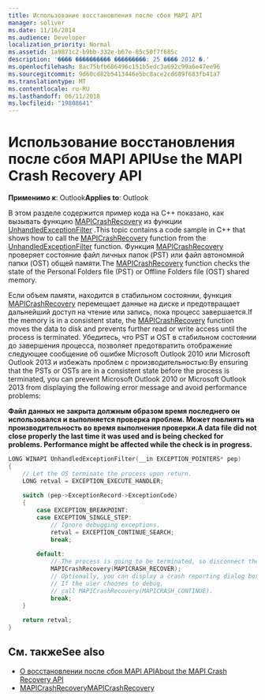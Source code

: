 ```yaml
---
title: Использование восстановления после сбоя MAPI API
manager: soliver
ms.date: 11/16/2014
ms.audience: Developer
localization_priority: Normal
ms.assetid: 1a9871c2-b9bb-332e-b67e-85c50f7f685c
description: '���� ���������� ���������: 25 ���� 2012 �.'
ms.openlocfilehash: 8ac75bfb686496c151b5edc3a692c99a6e47ee96
ms.sourcegitcommit: 9d60cd82b5413446e5bc8ace2cd689f683fb41a7
ms.translationtype: MT
ms.contentlocale: ru-RU
ms.lasthandoff: 06/11/2018
ms.locfileid: "19808641"
---
```

# <a name="use-the-mapi-crash-recovery-api"></a><span data-ttu-id="a7509-103">Использование восстановления после сбоя MAPI API</span><span class="sxs-lookup"><span data-stu-id="a7509-103">Use the MAPI Crash Recovery API</span></span>

<span data-ttu-id="a7509-104">**Применимо к**: Outlook</span><span class="sxs-lookup"><span data-stu-id="a7509-104">**Applies to**: Outlook</span></span> 
  
<span data-ttu-id="a7509-105">В этом разделе содержится пример кода на C++ показано, как вызывать функцию [MAPICrashRecovery](mapicrashrecovery.md) из функции [UnhandledExceptionFilter](http://msdn.microsoft.com/ru-ru/library/ms681401%28VS.85%29.aspx) .</span><span class="sxs-lookup"><span data-stu-id="a7509-105">This topic contains a code sample in C++ that shows how to call the [MAPICrashRecovery](mapicrashrecovery.md) function from the [UnhandledExceptionFilter](http://msdn.microsoft.com/ru-ru/library/ms681401%28VS.85%29.aspx) function.</span></span> <span data-ttu-id="a7509-106">Функция [MAPICrashRecovery](mapicrashrecovery.md) проверяет состояние файл личных папок (PST) или файл автономной папки (OST) общей памяти.</span><span class="sxs-lookup"><span data-stu-id="a7509-106">The [MAPICrashRecovery](mapicrashrecovery.md) function checks the state of the Personal Folders file (PST) or Offline Folders file (OST) shared memory.</span></span> 

<span data-ttu-id="a7509-107">Если объем памяти, находится в стабильном состоянии, функция [MAPICrashRecovery](mapicrashrecovery.md) перемещает данные на диске и предотвращает дальнейший доступ на чтение или запись, пока процесс завершается.</span><span class="sxs-lookup"><span data-stu-id="a7509-107">If the memory is in a consistent state, the [MAPICrashRecovery](mapicrashrecovery.md) function moves the data to disk and prevents further read or write access until the process is terminated.</span></span> <span data-ttu-id="a7509-108">Убедитесь, что PST и OST в стабильном состоянии до завершения процесса, позволяет предотвратить отображение следующее сообщение об ошибке Microsoft Outlook 2010 или Microsoft Outlook 2013 и избежать проблем с производительностью:</span><span class="sxs-lookup"><span data-stu-id="a7509-108">By ensuring that the PSTs or OSTs are in a consistent state before the process is terminated, you can prevent Microsoft Outlook 2010 or Microsoft Outlook 2013 from displaying the following error message and avoid performance problems:</span></span> 
  
<span data-ttu-id="a7509-109">**Файл данных не закрыта должным образом время последнего он использовался и выполняется проверка проблем. Может повлиять на производительность во время выполнения проверки.**</span><span class="sxs-lookup"><span data-stu-id="a7509-109">**A data file did not close properly the last time it was used and is being checked for problems. Performance might be affected while the check is in progress.**</span></span>
  
```cpp
LONG WINAPI UnhandledExceptionFilter(__in EXCEPTION_POINTERS* pep) 
{ 
    // Let the OS terminate the process upon return. 
    LONG retval = EXCEPTION_EXECUTE_HANDLER; 
 
    switch (pep->ExceptionRecord->ExceptionCode) 
    { 
        case EXCEPTION_BREAKPOINT: 
        case EXCEPTION_SINGLE_STEP: 
            // Ignore debugging exceptions. 
            retval = EXCEPTION_CONTINUE_SEARCH; 
            break; 
 
        default: 
            // The process is going to be terminated, so disconnect the MAPI database. 
            MAPICrashRecovery(MAPICRASH_RECOVER); 
            // Optionally, you can display a crash reporting dialog box here. 
            // If the user chooses to debug,  
            // call MAPICrashRecovery(MAPICRASH_CONTINUE). 
            break; 
    } 
 
    return retval; 
}
```

## <a name="see-also"></a><span data-ttu-id="a7509-110">См. также</span><span class="sxs-lookup"><span data-stu-id="a7509-110">See also</span></span>

- [<span data-ttu-id="a7509-111">О восстановлении после сбоя MAPI API</span><span class="sxs-lookup"><span data-stu-id="a7509-111">About the MAPI Crash Recovery API</span></span>](about-the-mapi-crash-recovery-api.md) 
- [<span data-ttu-id="a7509-112">MAPICrashRecovery</span><span class="sxs-lookup"><span data-stu-id="a7509-112">MAPICrashRecovery</span></span>](mapicrashrecovery.md)

